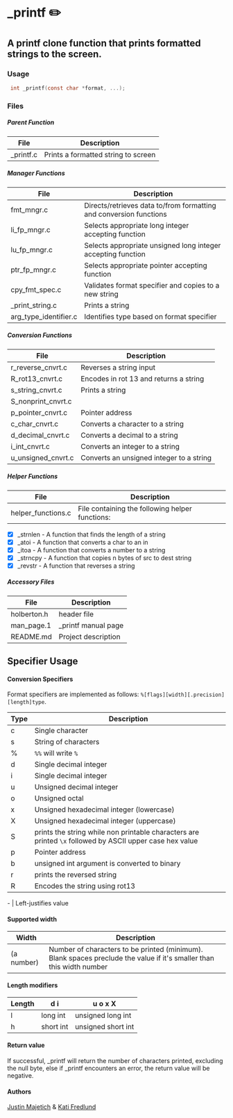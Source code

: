 # \_printf :pencil2:
## A printf clone function that prints formatted strings to the screen. 

### **Usage**
```c
 int _printf(const char *format, ...);
```

### Files

##### Parent Function

File | Description
-------|----------------------
\_printf.c | Prints a formatted string to screen

##### Manager Functions

File | Description
-------|----------------------
fmt_mngr.c | Directs/retrieves data to/from formatting and conversion functions
li_fp_mngr.c | Selects appropriate long integer accepting function
lu_fp_mngr.c | Selects appropriate unsigned long integer accepting function
ptr_fp_mngr.c | Selects appropriate pointer accepting function
cpy_fmt_spec.c | Validates format specifier and copies to a new string
\_print_string.c | Prints a string
arg_type_identifier.c | Identifies type based on format specifier
##### Conversion Functions

File | Description
-------|----------------------
r_reverse_cnvrt.c | Reverses a string input
R_rot13_cnvrt.c | Encodes in rot 13 and returns a string
s_string_cnvrt.c | Prints a string
S_nonprint_cnvrt.c | 
p_pointer_cnvrt.c | Pointer address
c_char_cnvrt.c | Converts a character to a string
d_decimal_cnvrt.c | Converts a decimal to a string
i_int_cnvrt.c | Converts an integer to a string
u_unsigned_cnvrt.c | Converts an unsigned integer to a string

##### Helper Functions

File | Description
-------|----------------------
helper_functions.c | File containing the following helper functions:
- [x] \_strnlen - A function that finds the length of a string
- [x] \_atoi - A function that converts a char to an in
- [x] \_itoa - A function that converts a number to a string
- [x] \_strncpy - A function that copies n bytes of src to dest string
- [x] \_revstr - A function that reverses a string

##### Accessory Files

File | Description
-------|----------------------
holberton.h | header file
man_page.1 | \_printf manual page
README.md | Project description

## Specifier Usage

#### Conversion Specifiers
Format specifiers are implemented as follows: `%[flags][width][.precision][length]type`.

Type | Description
-------|----------------------
c | Single character
s | String of characters
% | `%%` will write `%`
d | Single decimal integer
i | Single decimal integer
u | Unsigned decimal integer
o | Unsigned octal
x | Unsigned hexadecimal integer (lowercase)
X | Unsigned hexadecimal integer (uppercase)
S | prints the string while non printable characters are printed `\x` followed by ASCII upper case hex value
p | Pointer address
b | unsigned int argument is converted to binary
r | prints the reversed string
R | Encodes the string using rot13

\- | Left-justifies value
#### Supported width
Width | Description
-------|----------------------
(a number) | Number of characters to be printed (minimum). Blank spaces preclude the value if it's smaller than this width number

#### Length modifiers
Length | d i | u o x X
-------|----------|----------------------
l |long int | unsigned long int
h |short int | unsigned short int

#### Return value
If successful, \_printf will return the number of characters printed, excluding the null byte, else if \_printf encounters an error, the return value will be negative.

#### Authors
[Justin Majetich](https://github.com/justinmajetich) & [Kati Fredlund](https://github.com/kfredlund)

